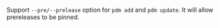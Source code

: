 Support `--pre/--prelease` option for `pdm add` and `pdm update`. It will allow prereleases to be pinned.
